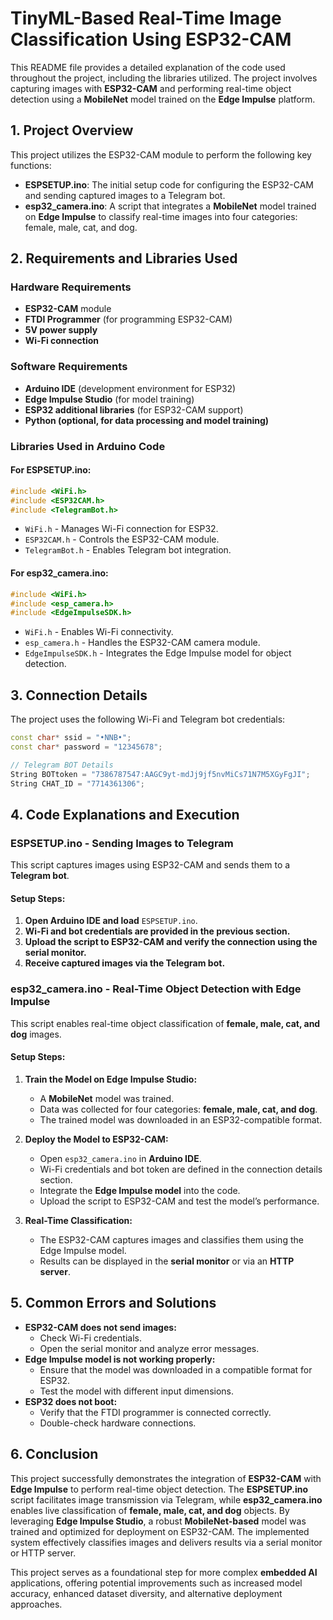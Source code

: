# TinyML-Based Real-Time Image Classification Using ESP32-CAM

This README file provides a detailed explanation of the code used throughout the project, including the libraries utilized. The project involves capturing images with **ESP32-CAM** and performing real-time object detection using a **MobileNet** model trained on the **Edge Impulse** platform.

## 1. Project Overview
This project utilizes the ESP32-CAM module to perform the following key functions:

- **ESPSETUP.ino**: The initial setup code for configuring the ESP32-CAM and sending captured images to a Telegram bot.
- **esp32_camera.ino**: A script that integrates a **MobileNet** model trained on **Edge Impulse** to classify real-time images into four categories: female, male, cat, and dog.

## 2. Requirements and Libraries Used
### **Hardware Requirements**
- **ESP32-CAM** module
- **FTDI Programmer** (for programming ESP32-CAM)
- **5V power supply**
- **Wi-Fi connection**

### **Software Requirements**
- **Arduino IDE** (development environment for ESP32)
- **Edge Impulse Studio** (for model training)
- **ESP32 additional libraries** (for ESP32-CAM support)
- **Python (optional, for data processing and model training)**

### **Libraries Used in Arduino Code**
#### **For ESPSETUP.ino:**
```cpp
#include <WiFi.h>
#include <ESP32CAM.h>
#include <TelegramBot.h>
```
- `WiFi.h` - Manages Wi-Fi connection for ESP32.
- `ESP32CAM.h` - Controls the ESP32-CAM module.
- `TelegramBot.h` - Enables Telegram bot integration.

#### **For esp32_camera.ino:**
```cpp
#include <WiFi.h>
#include <esp_camera.h>
#include <EdgeImpulseSDK.h>
```
- `WiFi.h` - Enables Wi-Fi connectivity.
- `esp_camera.h` - Handles the ESP32-CAM camera module.
- `EdgeImpulseSDK.h` - Integrates the Edge Impulse model for object detection.

## 3. Connection Details

The project uses the following Wi-Fi and Telegram bot credentials:
```cpp
const char* ssid = "•NNB•";
const char* password = "12345678";

// Telegram BOT Details
String BOTtoken = "7386787547:AAGC9yt-mdJj9jf5nvMiCs71N7M5XGyFgJI";
String CHAT_ID = "7714361306";
```

## 4. Code Explanations and Execution

### **ESPSETUP.ino - Sending Images to Telegram**
This script captures images using ESP32-CAM and sends them to a **Telegram bot**.

#### **Setup Steps:**
1. **Open Arduino IDE and load** `ESPSETUP.ino`.
2. **Wi-Fi and bot credentials are provided in the previous section.**
3. **Upload the script to ESP32-CAM and verify the connection using the serial monitor.**
4. **Receive captured images via the Telegram bot.**

### **esp32_camera.ino - Real-Time Object Detection with Edge Impulse**
This script enables real-time object classification of **female, male, cat, and dog** images.

#### **Setup Steps:**
1. **Train the Model on Edge Impulse Studio:**
   - A **MobileNet** model was trained.
   - Data was collected for four categories: **female, male, cat, and dog**.
   - The trained model was downloaded in an ESP32-compatible format.

2. **Deploy the Model to ESP32-CAM:**
   - Open `esp32_camera.ino` in **Arduino IDE**.
   - Wi-Fi credentials and bot token are defined in the connection details section.
   - Integrate the **Edge Impulse model** into the code.
   - Upload the script to ESP32-CAM and test the model’s performance.

3. **Real-Time Classification:**
   - The ESP32-CAM captures images and classifies them using the Edge Impulse model.
   - Results can be displayed in the **serial monitor** or via an **HTTP server**.

## 5. Common Errors and Solutions
- **ESP32-CAM does not send images:**
  - Check Wi-Fi credentials.
  - Open the serial monitor and analyze error messages.
- **Edge Impulse model is not working properly:**
  - Ensure that the model was downloaded in a compatible format for ESP32.
  - Test the model with different input dimensions.
- **ESP32 does not boot:**
  - Verify that the FTDI programmer is connected correctly.
  - Double-check hardware connections.

## 6. Conclusion
This project successfully demonstrates the integration of **ESP32-CAM** with **Edge Impulse** to perform real-time object detection. The **ESPSETUP.ino** script facilitates image transmission via Telegram, while **esp32_camera.ino** enables live classification of **female, male, cat, and dog** objects. By leveraging **Edge Impulse Studio**, a robust **MobileNet-based** model was trained and optimized for deployment on ESP32-CAM. The implemented system effectively classifies images and delivers results via a serial monitor or HTTP server.

This project serves as a foundational step for more complex **embedded AI** applications, offering potential improvements such as increased model accuracy, enhanced dataset diversity, and alternative deployment approaches.

